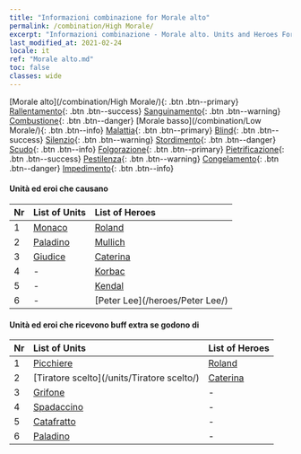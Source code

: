 ```yaml
---
title: "Informazioni combinazione for Morale alto"
permalink: /combination/High Morale/
excerpt: "Informazioni combinazione - Morale alto. Units and Heroes Formation."
last_modified_at: 2021-02-24
locale: it
ref: "Morale alto.md"
toc: false
classes: wide
---
```


  [Morale alto](/combination/High Morale/){: .btn .btn--primary} [Rallentamento](/combination/Slow/){: .btn .btn--success} [Sanguinamento](/combination/Bleeding/){: .btn .btn--warning} [Combustione](/combination/Burning/){: .btn .btn--danger} [Morale basso](/combination/Low Morale/){: .btn .btn--info} [Malattia](/combination/Disease/){: .btn .btn--primary} [Blind](/combination/Blind/){: .btn .btn--success} [Silenzio](/combination/Silence/){: .btn .btn--warning} [Stordimento](/combination/Stun/){: .btn .btn--danger} [Scudo](/combination/Shield/){: .btn .btn--info} [Folgorazione](/combination/Static/){: .btn .btn--primary} [Pietrificazione](/combination/Petrify/){: .btn .btn--success} [Pestilenza](/combination/Plague/){: .btn .btn--warning} [Congelamento](/combination/Freeze/){: .btn .btn--danger} [Impedimento](/combination/Deterrence/){: .btn .btn--info} 


#### Unità ed eroi che causano <Morale alto>

  | Nr |  List of Units  | List of Heroes | 
  |:---|:----------------|:---------------| 
  | 1 | [Monaco](/units/Monaco/) | [Roland](/heroes/Roland/) |
  | 2 | [Paladino](/units/Paladino/) | [Mullich](/heroes/Mullich/) |
  | 3 | [Giudice](/units/Giudice/) | [Caterina](/heroes/Caterina/) |
  | 4 | - | [Korbac](/heroes/Korbac/) |
  | 5 | - | [Kendal](/heroes/Kendal/) |
  | 6 | - | [Peter Lee](/heroes/Peter Lee/) |


#### Unità ed eroi che ricevono buff extra se godono di <Morale alto>

  | Nr |  List of Units  | List of Heroes | 
  |:---|:----------------|:---------------| 
  | 1 | [Picchiere](/units/Picchiere/) | [Roland](/heroes/Roland/) |
  | 2 | [Tiratore scelto](/units/Tiratore scelto/) | [Caterina](/heroes/Caterina/) |
  | 3 | [Grifone](/units/Grifone/) | - |
  | 4 | [Spadaccino](/units/Spadaccino/) | - |
  | 5 | [Catafratto](/units/Catafratto/) | - |
  | 6 | [Paladino](/units/Paladino/) | - |
